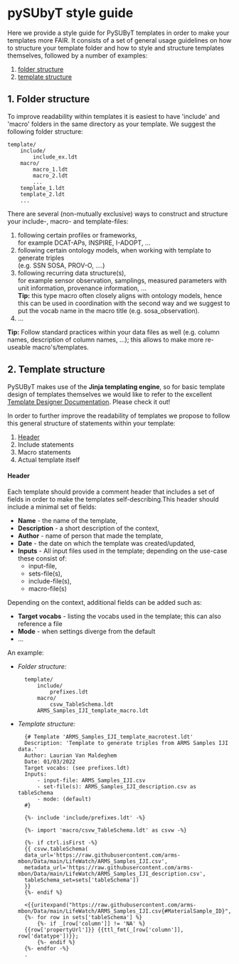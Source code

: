 # pySUbyT style guide
Here we provide a style guide for PySUByT templates in order to make your templates more FAIR. It consists of a set of general usage guidelines on how to structure your template folder and how to style and structure templates themselves, followed by a number of examples:

1. [folder structure](#Folder-structure)
2. [template structure](#template-structure)

## 1. Folder structure 
To improve readability within templates it is easiest to have 'include' and 'macro' folders in the same directory as your template. We suggest the following folder structure:

    template/
        include/
            include_ex.ldt
        macro/
            macro_1.ldt
            macro_2.ldt
            ...
        template_1.ldt
        template_2.ldt
        ...

There are several (non-mutually exclusive) ways to construct and structure your include-, macro- and template-files:
 1. following certain profiles or frameworks,  
 for example DCAT-APs, INSPIRE, I-ADOPT, ...
 2. following certain ontology models, when working with template to generate triples  
 (e.g. SSN SOSA, PROV-O, ....) 
 3. following recurring data structure(s),  
 for example sensor observation, samplings, measured parameters with unit information, provenance information, ...  
 **Tip:** this type macro often closely aligns with ontology models, hence this can be used in coordination with the second way and we suggest to put the vocab name in the macro title (e.g. sosa_observation). 
 4. ...

**Tip:** Follow standard practices within your data files as well (e.g. column names, description of column names, ...); this allows to make more re-useable macro's/templates.

## 2. Template structure
PySUByT makes use of the **Jinja templating engine**, so for basic template design of templates themselves we would like to refer to the excellent [Template Designer Documentation](https://jinja.palletsprojects.com/en/3.0.x/templates/). Please check it out!

In order to further improve the readability of templates we propose to follow this general structure of statements within your template:

1. [Header](#header)
2. Include statements
3. Macro statements
4. Actual template itself

#### Header
Each template should provide a comment header that includes a set of fields in order to make the templates self-describing.This header should include a minimal set of fields: 
- **Name** - the name of the template, 
- **Description** - a short description of the context,
- **Author** - name of person that made the template, 
- **Date** - the date on which the template was created/updated,
- **Inputs** - All input files used in the template; depending on the use-case these consist of:
    - input-file,
    - sets-file(s),
    - include-file(s),
    - macro-file(s)

Depending on the context, additional fields can be added such as: 
- **Target vocabs** - listing the vocabs used in the template; this can also reference a file
- **Mode** - when settings diverge from the default
- ...

An example: 

- _Folder structure:_
        
        template/
            include/
                prefixes.ldt
            macro/
                csvw_TableSchema.ldt
            ARMS_Samples_IJI_template_macro.ldt
        
- _Template structure:_

        {# Template 'ARMS_Samples_IJI_template_macrotest.ldt' 
        Description: 'Template to generate triples from ARMS Samples IJI data.' 
        Author: Laurian Van Maldeghem
        Date: 01/03/2022
        Target vocabs: (see prefixes.ldt)
        Inputs: 
            - input-file: ARMS_Samples_IJI.csv
            - set-file(s): ARMS_Samples_IJI_description.csv as tableSchema
            - mode: (default)
        #} 

        {%- include 'include/prefixes.ldt' -%}

        {%- import 'macro/csvw_TableSchema.ldt' as csvw -%}

        {%- if ctrl.isFirst -%}
        {{ csvw.tableSchema(
        data_url='https://raw.githubusercontent.com/arms-mbon/Data/main/LifeWatch/ARMS_Samples_IJI.csv', 
        metadata_url='https://raw.githubusercontent.com/arms-mbon/Data/main/LifeWatch/ARMS_Samples_IJI_description.csv', 
        tableSchema_set=sets['tableSchema'])
        }}
        {%- endif %}

        <{{uritexpand("https://raw.githubusercontent.com/arms-mbon/Data/main/LifeWatch/ARMS_Samples_IJI.csv{#MaterialSample_ID}",_)}}>
        {%- for row in sets['tableSchema'] %}
            {%- if _[row['column']] != 'NA' %}
        {{row['propertyUrl']}} {{ttl_fmt(_[row['column']], row['datatype'])}};
            {%- endif %}
        {%- endfor -%}
        .